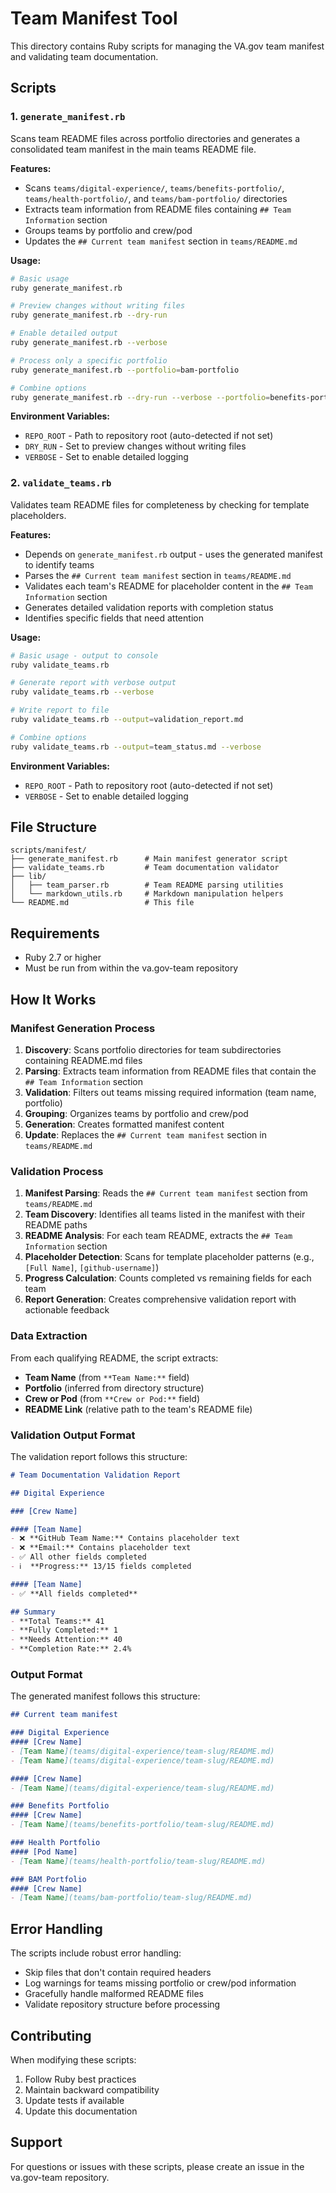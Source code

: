 # Team Manifest Tool

This directory contains Ruby scripts for managing the VA.gov team manifest and validating team documentation.

## Scripts

### 1. `generate_manifest.rb`

Scans team README files across portfolio directories and generates a consolidated team manifest in the main teams README file.

**Features:**

- Scans `teams/digital-experience/`, `teams/benefits-portfolio/`, `teams/health-portfolio/`, and `teams/bam-portfolio/` directories
- Extracts team information from README files containing `## Team Information` section
- Groups teams by portfolio and crew/pod
- Updates the `## Current team manifest` section in `teams/README.md`

**Usage:**

```bash
# Basic usage
ruby generate_manifest.rb

# Preview changes without writing files
ruby generate_manifest.rb --dry-run

# Enable detailed output
ruby generate_manifest.rb --verbose

# Process only a specific portfolio
ruby generate_manifest.rb --portfolio=bam-portfolio

# Combine options
ruby generate_manifest.rb --dry-run --verbose --portfolio=benefits-portfolio
```

**Environment Variables:**

- `REPO_ROOT` - Path to repository root (auto-detected if not set)
- `DRY_RUN` - Set to preview changes without writing files
- `VERBOSE` - Set to enable detailed logging

### 2. `validate_teams.rb`

Validates team README files for completeness by checking for template placeholders.

**Features:**

- Depends on `generate_manifest.rb` output - uses the generated manifest to identify teams
- Parses the `## Current team manifest` section in `teams/README.md`
- Validates each team's README for placeholder content in the `## Team Information` section
- Generates detailed validation reports with completion status
- Identifies specific fields that need attention

**Usage:**

```bash
# Basic usage - output to console
ruby validate_teams.rb

# Generate report with verbose output
ruby validate_teams.rb --verbose

# Write report to file
ruby validate_teams.rb --output=validation_report.md

# Combine options
ruby validate_teams.rb --output=team_status.md --verbose
```

**Environment Variables:**

- `REPO_ROOT` - Path to repository root (auto-detected if not set)
- `VERBOSE` - Set to enable detailed logging

## File Structure

```text
scripts/manifest/
├── generate_manifest.rb      # Main manifest generator script
├── validate_teams.rb         # Team documentation validator
├── lib/
│   ├── team_parser.rb        # Team README parsing utilities
│   └── markdown_utils.rb     # Markdown manipulation helpers
└── README.md                 # This file
```

## Requirements

- Ruby 2.7 or higher
- Must be run from within the va.gov-team repository

## How It Works

### Manifest Generation Process

1. **Discovery**: Scans portfolio directories for team subdirectories containing README.md files
2. **Parsing**: Extracts team information from README files that contain the `## Team Information` section
3. **Validation**: Filters out teams missing required information (team name, portfolio)
4. **Grouping**: Organizes teams by portfolio and crew/pod
5. **Generation**: Creates formatted manifest content
6. **Update**: Replaces the `## Current team manifest` section in `teams/README.md`

### Validation Process

1. **Manifest Parsing**: Reads the `## Current team manifest` section from `teams/README.md`
2. **Team Discovery**: Identifies all teams listed in the manifest with their README paths
3. **README Analysis**: For each team README, extracts the `## Team Information` section
4. **Placeholder Detection**: Scans for template placeholder patterns (e.g., `[Full Name]`, `[github-username]`)
5. **Progress Calculation**: Counts completed vs remaining fields for each team
6. **Report Generation**: Creates comprehensive validation report with actionable feedback

### Data Extraction

From each qualifying README, the script extracts:

- **Team Name** (from `**Team Name:**` field)
- **Portfolio** (inferred from directory structure)
- **Crew or Pod** (from `**Crew or Pod:**` field)
- **README Link** (relative path to the team's README file)

### Validation Output Format

The validation report follows this structure:

```markdown
# Team Documentation Validation Report

## Digital Experience

### [Crew Name]

#### [Team Name]
- ❌ **GitHub Team Name:** Contains placeholder text
- ❌ **Email:** Contains placeholder text
- ✅ All other fields completed
- ℹ️  **Progress:** 13/15 fields completed

#### [Team Name]
- ✅ **All fields completed**

## Summary
- **Total Teams:** 41
- **Fully Completed:** 1
- **Needs Attention:** 40
- **Completion Rate:** 2.4%
```

### Output Format

The generated manifest follows this structure:

```markdown
## Current team manifest

### Digital Experience
#### [Crew Name]
- [Team Name](teams/digital-experience/team-slug/README.md)
- [Team Name](teams/digital-experience/team-slug/README.md)

#### [Crew Name]
- [Team Name](teams/digital-experience/team-slug/README.md)

### Benefits Portfolio
#### [Crew Name]
- [Team Name](teams/benefits-portfolio/team-slug/README.md)

### Health Portfolio
#### [Pod Name]
- [Team Name](teams/health-portfolio/team-slug/README.md)

### BAM Portfolio
#### [Crew Name]
- [Team Name](teams/bam-portfolio/team-slug/README.md)
```

## Error Handling

The scripts include robust error handling:

- Skip files that don't contain required headers
- Log warnings for teams missing portfolio or crew/pod information
- Gracefully handle malformed README files
- Validate repository structure before processing

## Contributing

When modifying these scripts:

1. Follow Ruby best practices
2. Maintain backward compatibility
3. Update tests if available
4. Update this documentation

## Support

For questions or issues with these scripts, please create an issue in the va.gov-team repository.
